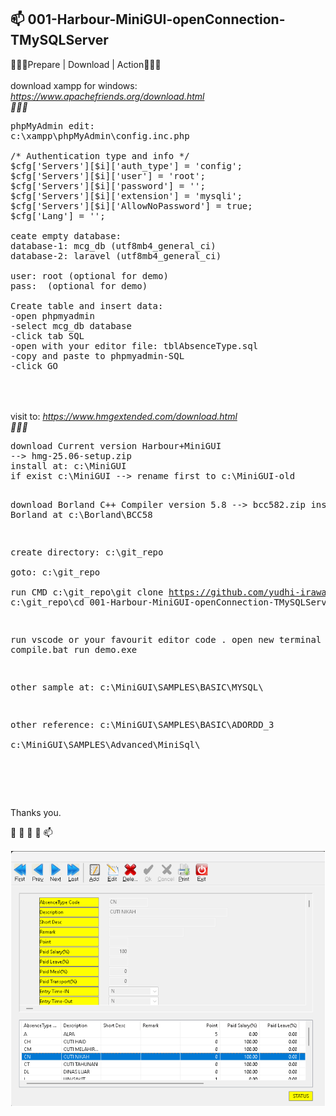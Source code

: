 <h2>📫 001-Harbour-MiniGUI-openConnection-TMySQLServer</h2>


 💞️💞️💞️<span class="font-weight-bold">Prepare | Download | Action</span>💞️💞️💞️
<br>
<br><span class="font-weight-bold">download xampp for windows: </span>
<i>	
<a href="https://www.apachefriends.org/download.html">https://www.apachefriends.org/download.html</a>
<br>🌱🌱🌱<br>
</i>
<pre>
phpMyAdmin edit:
c:\xampp\phpMyAdmin\config.inc.php

/* Authentication type and info */
$cfg['Servers'][$i]['auth_type'] = 'config';
$cfg['Servers'][$i]['user'] = 'root';
$cfg['Servers'][$i]['password'] = '';
$cfg['Servers'][$i]['extension'] = 'mysqli';
$cfg['Servers'][$i]['AllowNoPassword'] = true;
$cfg['Lang'] = '';

ceate empty database:
database-1: mcg_db (utf8mb4_general_ci)
database-2: laravel (utf8mb4_general_ci)

user: root (optional for demo)
pass: <empty> (optional for demo)

Create table and insert data:
-open phpmyadmin
-select mcg_db database
-click tab SQL
-open with your editor file: tblAbsenceType.sql
-copy and paste to phpmyadmin-SQL
-click GO

</pre>

<br>
<br><span class="font-weight-bold">visit to: </span>
<i>	
<a href="https://www.hmgextended.com/download.html">https://www.hmgextended.com/download.html</a>
<br>🌱🌱🌱<br>
</i>
<pre>
download Current version Harbour+MiniGUI
--> hmg-25.06-setup.zip
install at: c:\MiniGUI
if exist c:\MiniGUI --> rename first to c:\MiniGUI-old

download Borland C++ Compiler version 5.8
--> bcc582.zip
install Borland at c:\Borland\BCC58

create directory: c:\git_repo\
goto: c:\git_repo\
run CMD
c:\git_repo\git clone https://github.com/yudhi-irawan/001-Harbour-MiniGUI-openConnection-TMySQLServer.git
c:\git_repo\cd 001-Harbour-MiniGUI-openConnection-TMySQLServer
dir

run vscode or your favourit editor
code .
open new terminal
compile.bat
run demo.exe


other sample at: 
c:\MiniGUI\SAMPLES\BASIC\MYSQL\

other reference: 
c:\MiniGUI\SAMPLES\BASIC\ADORDD_3\
c:\MiniGUI\SAMPLES\Advanced\MiniSql\

</pre>


<br><br>
 
 
 Thanks you. 

 👋 👀 🌱 💞️ 📫 


<img src="assets/img/Screenshot-001.png" alt="" />